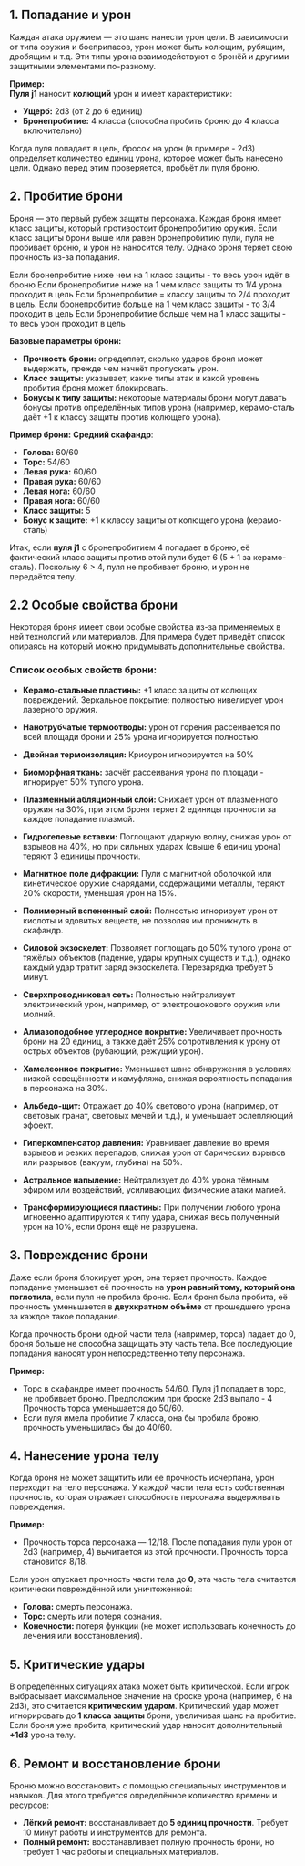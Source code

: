 ## 1. **Попадание и урон**

Каждая атака оружием — это шанс нанести урон цели. В зависимости от типа оружия и боеприпасов, урон может быть колющим, рубящим, дробящим и т.д. Эти типы урона взаимодействуют с бронёй и другими защитными элементами по-разному.

**Пример:**  
**Пуля j1** наносит **колющий** урон и имеет характеристики:

- **Ущерб:** 2d3 (от 2 до 6 единиц)
- **Бронепробитие:** 4 класса (способна пробить броню до 4 класса включительно)

Когда пуля попадает в цель, бросок на урон (в примере - 2d3) определяет количество единиц урона, которое может быть нанесено цели. Однако перед этим проверяется, пробьёт ли пуля броню.

## 2. **Пробитие брони**

Броня — это первый рубеж защиты персонажа. Каждая броня имеет класс защиты, который противостоит бронепробитию оружия. Если класс защиты брони выше или равен бронепробитию пули, пуля не пробивает броню, и урон не наносится телу. Однако броня теряет свою прочность из-за попадания.

Если бронепробитие ниже чем на 1 класс защиты - то весь урон идёт в броню
Если бронепробитие ниже на 1 чем класс защиты то 1/4 урона проходит в цель
Если бронепробитие = классу защиты то 2/4 проходит в цель.
Если бронепробитие больше на 1 чем класс защиты - то 3/4 проходит в цель
Если бронепробитие больше чем на 1 класс защиты - то весь урон проходит в цель

**Базовые параметры брони:**

- **Прочность брони:** определяет, сколько ударов броня может выдержать, прежде чем начнёт пропускать урон.
- **Класс защиты:** указывает, какие типы атак и какой уровень пробития броня может блокировать.
- **Бонусы к типу защиты:** некоторые материалы брони могут давать бонусы против определённых типов урона (например, керамо-сталь даёт +1 к классу защиты против колющего урона).

**Пример брони:** **Средний скафандр**:

- **Голова:** 60/60
- **Торс:** 54/60
- **Левая рука:** 60/60
- **Правая рука:** 60/60
- **Левая нога:** 60/60
- **Правая нога:** 60/60
- **Класс защиты:** 5
- **Бонус к защите:** +1 к классу защиты от колющего урона (керамо-сталь)

Итак, если **пуля j1** с бронепробитием 4 попадает в броню, её фактический класс защиты против этой пули будет 6 (5 + 1 за керамо-сталь). Поскольку 6 > 4, пуля не пробивает броню, и урон не передаётся телу.

## 2.2 Особые свойства брони

Некоторая броня имеет свои особые свойства из-за применяемых в ней технологий или материалов. Для примера будет приведёт список опираясь на который можно придумывать дополнительные свойства.

### Список особых свойств брони:

- **Керамо-стальные пластины:** +1 класс защиты от колющих повреждений.
Зеркальное покрытие: полностью нивелирует урон лазерного оружия.

- **Нанотрубчатые термоотводы:** урон от горения рассеивается по всей площади брони и 25% урона игнорируется полностью.	
- **Двойная термоизоляция:** Криоурон игнорируется на 50%	
- **Биоморфная ткань:** засчёт рассеивания урона по площади - игнорирует 50% тупого урона.	
- **Плазменный абляционный слой:** Снижает урон от плазменного оружия на 30%, при этом броня теряет 2 единицы прочности за каждое попадание плазмой.	    
- **Гидрогелевые вставки:** Поглощают ударную волну, снижая урон от взрывов на 40%, но при сильных ударах (свыше 6 единиц урона) теряют 3 единицы прочности.	    
- **Магнитное поле дифракции:** Пули с магнитной оболочкой или кинетическое оружие снарядами, содержащими металлы, теряют 20% скорости, уменьшая урон на 15%.	    
- **Полимерный вспененный слой:** Полностью игнорирует урон от кислоты и ядовитых веществ, не позволяя им проникнуть в скафандр.	    
- **Силовой экзоскелет:** Позволяет поглощать до 50% тупого урона от тяжёлых объектов (падение, удары крупных существ и т.д.), однако каждый удар тратит заряд экзоскелета. Перезарядка требует 5 минут.	    
- **Сверхпроводниковая сеть:** Полностью нейтрализует электрический урон, например, от электрошокового оружия или молний.	    
- **Алмазоподобное углеродное покрытие:** Увеличивает прочность брони на 20 единиц, а также даёт 25% сопротивления к урону от острых объектов (рубающий, режущий урон).	    
- **Хамелеонное покрытие:** Уменьшает шанс обнаружения в условиях низкой освещённости и камуфляжа, снижая вероятность попадания в персонажа на 30%.	    
- **Альбедо-щит:** Отражает до 40% светового урона (например, от световых гранат, световых мечей и т.д.), и уменьшает ослепляющий эффект.	    
- **Гиперкомпенсатор давления:** Уравнивает давление во время взрывов и резких перепадов, снижая урон от барических взрывов или разрывов (вакуум, глубина) на 50%.	    
- **Астральное напыление:** Нейтрализует до 40% урона тёмным эфиром или воздействий, усиливающих физические атаки магией.	    
- **Трансформирующиеся пластины:** При получении любого урона мгновенно адаптируются к типу удара, снижая весь полученный урон на 10%, если броня ещё не разрушена.

## 3. **Повреждение брони**

Даже если броня блокирует урон, она теряет прочность. Каждое попадание уменьшает её прочность на **урон равный тому, который она поглотила**, если пуля не пробила броню. Если броня была пробита, её прочность уменьшается в **двухкратном объёме** от прошедшего урона за каждое такое попадание.

Когда прочность брони одной части тела (например, торса) падает до 0, броня больше не способна защищать эту часть тела. Все последующие попадания наносят урон непосредственно телу персонажа.

**Пример:**

- Торс в скафандре имеет прочность 54/60. Пуля j1 попадает в торс, не пробивает броню. Предположим при броске 2d3 выпало - 4 Прочность торса уменьшается до 50/60.
- Если пуля имела пробитие 7 класса, она бы пробила броню, прочность уменьшилась бы до 40/60.

## 4. **Нанесение урона телу**

Когда броня не может защитить или её прочность исчерпана, урон переходит на тело персонажа. У каждой части тела есть собственная прочность, которая отражает способность персонажа выдерживать повреждения.

**Пример:**

- Прочность торса персонажа — 12/18. После попадания пули урон от 2d3 (например, 4) вычитается из этой прочности. Прочность торса становится 8/18.

Если урон опускает прочность части тела до **0**, эта часть тела считается критически повреждённой или уничтоженной:

- **Голова:** смерть персонажа.
- **Торс:** смерть или потеря сознания.
- **Конечности:** потеря функции (не может использовать конечность до лечения или восстановления).

## 5. **Критические удары**

В определённых ситуациях атака может быть критической. Если игрок выбрасывает максимальное значение на броске урона (например, 6 на 2d3), это считается **критическим ударом**. Критический удар может игнорировать до **1 класса защиты** брони, увеличивая шанс на пробитие. Если броня уже пробита, критический удар наносит дополнительный **+1d3** урона телу.

## 6. **Ремонт и восстановление брони**

Броню можно восстановить с помощью специальных инструментов и навыков. Для этого требуется определённое количество времени и ресурсов:

- **Лёгкий ремонт:** восстанавливает до **5 единиц прочности**. Требует 10 минут работы и инструментов для ремонта.
- **Полный ремонт:** восстанавливает полную прочность брони, но требует 1 час работы и специальных материалов.